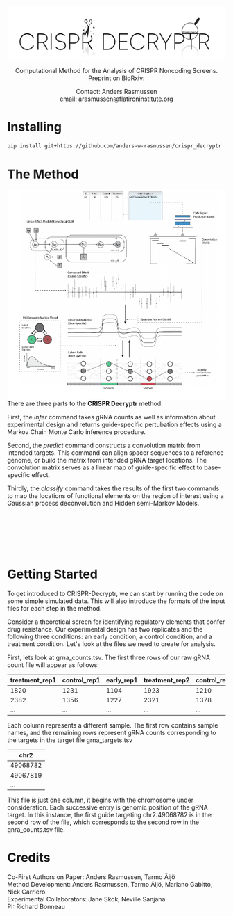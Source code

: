 <p align="center">
<img src=/readme_files/decryptr_logo.png alt="drawing" width="550"/>
</p>

<p align="center">
Computational Method for the Analysis of CRISPR Noncoding Screens.   <br />
Preprint on BioRxiv:
</p>

<p align="center">
Contact: Anders Rasmussen   <br />
email: arasmussen@flatironinstitute.org
</p>




# Installing

```bash
pip install git+https://github.com/anders-w-rasmussen/crispr_decryptr
```

# The Method 

<img align="left" src=/readme_files/figure_1.png alt="drawing" width="600"/>

There are three parts to the **CRISPR Decryptr** method:

First, the *infer* command takes gRNA counts as well as information about experimental design and returns guide-specific pertubation effects using a Markov Chain Monte Carlo inference procedure. 

Second, the *predict* command constructs a convolution matrix from intended targets. This command can align spacer sequences to a reference genome, or build the matrix from intended gRNA target locations. The convolution matrix serves as a linear map of guide-specific effect to base-specific effect.

Thirdly, the *classify* command takes the results of the first two commands to map the locations of functional elements on the region of interest using a Gaussian process deconvolution and Hidden semi-Markov Models. 


<br>




<br />
<br />
<br />

<br />

# Getting Started 

To get introduced to CRISPR-Decryptr, we can start by running the code on some simple simulated data. This will also introduce the formats of the input files for each step in the method. 

Consider a theoretical screen for identifying regulatory elements that confer drug resistance. Our experimental design has two replicates and the following three conditions: an early condition, a control condition, and a treatment condition. Let's look at the files we need to create for analysis. 

First, lets look at grna_counts.tsv. The first three rows of our raw gRNA count file will appear as follows:

| treatment_rep1 | control_rep1 | early_rep1 | treatment_rep2 | control_rep2 | early_rep2 |
|----------------|--------------|------------|----------------|--------------|------------|
| 1820           | 1231         | 1104       | 1923           | 1210         | 1166       |
| 2382           | 1356         | 1227       | 2321           | 1378         | 1219       |
| ...          | ...        | ...      | ...           | ...        | ...       |

Each column represents a different sample. The first row contains sample names, and the remaining rows represent gRNA counts corresponding to the targets in the target file grna_targets.tsv

| chr2 |
|----------------|
| 49068782          |
| 49067819         |
| ...          |

This file is just one column, it begins with the chromosome under consideration. Each successive entry is genomic position of the gRNA target. In this instance, the first guide targeting chr2:49068782 is in the second row of the file, which corresponds to the second row in the gnra_counts.tsv file. 










# Credits

Co-First Authors on Paper: Anders Rasmussen, Tarmo Äijö  <br />
Method Development: Anders Rasmussen, Tarmo Äijö, Mariano Gabitto, Nick Carriero  <br />
Experimental Collaborators: Jane Skok, Neville Sanjana  <br />
PI: Richard Bonneau
